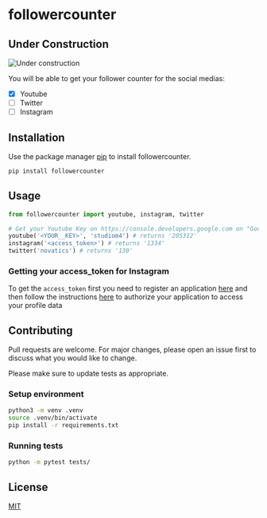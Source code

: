 # followercounter

## Under Construction

![Under construction](https://thumbs.gfycat.com/JoyfulAfraidAltiplanochinchillamouse-small.gif)

You will be able to get your follower counter for the social medias:

- [x] Youtube
- [ ] Twitter
- [ ] Instagram

## Installation

Use the package manager [pip](https://pip.pypa.io/en/stable/) to install followercounter.

```bash
pip install followercounter
```

## Usage

```python
from followercounter import youtube, instagram, twitter

# Get your Youtube Key on https://console.developers.google.com on "Google Data Api v3"
youtube('<YOUR__KEY>', 'studiom4') # returns '205312'
instagram('<access_token>') # returns '1334'
twitter('novatics') # returns '130'
```

### Getting your access_token for Instagram

To get the `access_token` first you need to register an application [here](https://www.instagram.com/developer/) and then follow the instructions [here](https://www.instagram.com/developer/authentication/) to authorize your application to access your profile data

## Contributing

Pull requests are welcome. For major changes, please open an issue first to discuss what you would like to change.

Please make sure to update tests as appropriate.

### Setup environment

```bash
python3 -m venv .venv
source .venv/bin/activate
pip install -r requirements.txt
```

### Running tests
```bash
python -m pytest tests/
```

## License

[MIT](https://choosealicense.com/licenses/mit/)

